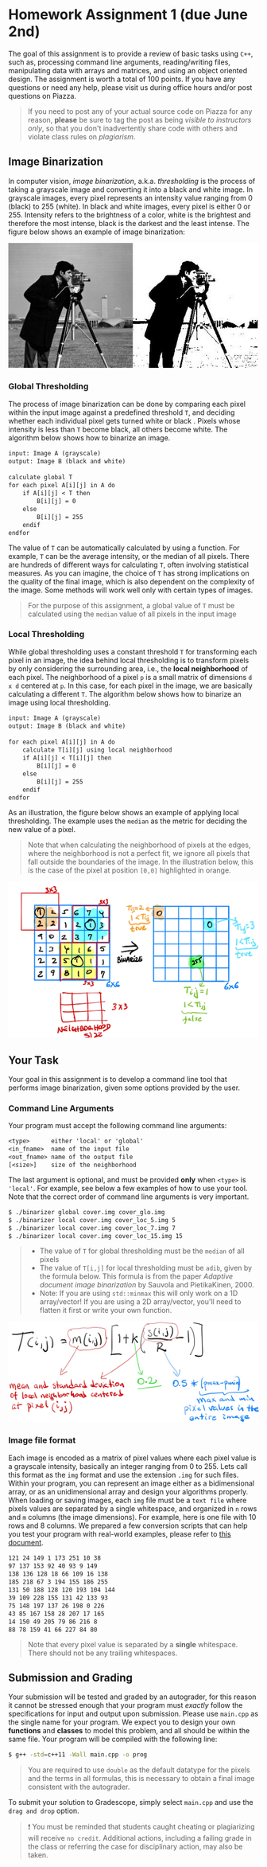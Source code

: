 # Homework Assignment 1 (due June 2nd)

The goal of this assignment is to provide a review of basic tasks using `C++`, such as, processing command line arguments, reading/writing files, manipulating data with arrays and matrices, and using an object oriented design.  The assignment is worth a total of 100 points. If you have any questions or need any help, please visit us during office hours and/or post questions on Piazza.

> If you need to post any of your actual source code on Piazza for any reason, **please** be sure to tag the post as being *visible to instructors only*, so that you don't inadvertently share code with others and violate class rules on *plagiarism*.

## Image Binarization

In computer vision, *image binarization*, a.k.a. *thresholding* is the process of taking a grayscale image and converting it into a black and white image.  In grayscale images, every pixel represents an intensity value ranging from 0 (black) to 255 (white).  In black and white images, every pixel is either 0 or 255.  Intensity refers to the brightness of a color, white is the brightest and therefore the most intense, black is the darkest and the least intense.  The figure below shows an example of image binarization:

![Image Binarization](binarization.jpg)

### Global Thresholding

The process of image binarization can be done by comparing each pixel within the input image against a predefined threshold `T`, and deciding whether each individual pixel gets turned white or black .  Pixels whose intensity is less than `T` become black, all others become white.  The algorithm below shows how to binarize an image.

```text
input: Image A (grayscale)
output: Image B (black and white)

calculate global T
for each pixel A[i][j] in A do
    if A[i][j] < T then
        B[i][j] = 0
    else
        B[i][j] = 255
    endif
endfor
```

The value of `T` can be automatically calculated by using a function.  For example, `T` can be the average intensity, or the median of all pixels.  There are hundreds of different ways for calculating `T`, often involving statistical measures.  As you can imagine, the choice of `T` has strong implications on the quality of the final image, which is also dependent on the complexity of the image.  Some methods will work well only with certain types of images.

> For the purpose of this assignment, a global value of `T` must be calculated using the `median` value of all pixels in the input image

### Local Thresholding

While global thresholding uses a constant threshold `T` for transforming each pixel in an image, the idea behind local thresholding is to transform pixels by only considering the surrounding area, i.e., the **local neighborhood** of each pixel.  The neighborhood of a pixel `p` is a small matrix of dimensions `d x d` centered at `p`.  In this case, for each pixel in the image, we are basically calculating a different `T`.  The algorithm below shows how to binarize an image using local thresholding.

```text
input: Image A (grayscale)
output: Image B (black and white)

for each pixel A[i][j] in A do
    calculate T[i][j] using local neighborhood
    if A[i][j] < T[i][j] then
        B[i][j] = 0
    else
        B[i][j] = 255
    endif
endfor
```

As an illustration, the figure below shows an example of applying local thresholding.  The example uses the `median` as the metric for deciding the new value of a pixel.

> Note that when calculating the neighborhood of pixels at the edges, where the neighborhood is not a perfect fit, we ignore all pixels that fall outside the boundaries of the image.  In the illustration below, this is the case of the pixel at position `[0,0]` highlighted in orange.

![Image Binarization](local-thresholding.jpg)

## Your Task

Your goal in this assignment is to develop a command line tool that performs image binarization, given some options provided by the user. 

### Command Line Arguments

Your program must accept the following command line arguments:
```text
<type>      either 'local' or 'global'
<in_fname>  name of the input file
<out_fname> name of the output file
[<size>]    size of the neighborhood
```
The last argument is optional, and must be provided **only** when `<type>` is `'local'`.  For example, see below a few examples of how to use your tool.  Note that the correct order of command line arguments is very important.
```text
$ ./binarizer global cover.img cover_glo.img
$ ./binarizer local cover.img cover_loc_5.img 5
$ ./binarizer local cover.img cover_loc_7.img 7
$ ./binarizer local cover.img cover_loc_15.img 15
```

>- The value of `T` for global thresholding must be the `median` of all pixels
>- The value of `T[i,j]` for local thresholding must be `adib`, given by the formula below.  This formula is from the paper *Adaptive document image binarization* by Sauvola and PietikaKinen, 2000.
>- Note: If you are using `std::minmax` this will only work on a 1D array/vector! If you are using a 2D array/vector, you'll need to flatten it first or write your own function.

![Image Binarization](formula.png)

### Image file format

Each image is encoded as a matrix of pixel values where each pixel value is a grayscale intensity, basically an integer ranging from 0 to 255.  Lets call this format as the `img` format and use the extension `.img` for such files.  Within your program, you can represent an image either as a bidimensional array, or as an unidimensional array and design your algorithms properly.  When loading or saving images, each `img` file must be a `text file` where pixels values are separated by a single whitespace, and organized in `n` rows and `m` columns (the image dimensions).  For example, here is one file with 10 rows and 8 columns.  We prepared a few conversion scripts that can help you test your program with real-world examples, please refer to [this document](./examples).
```
121 24 149 1 173 251 10 38 
97 137 153 92 40 93 9 149 
138 136 128 18 66 109 16 138 
185 218 67 3 194 155 186 255 
131 50 188 128 120 193 104 144 
39 109 228 155 131 42 133 93 
75 148 197 137 26 198 0 226 
43 85 167 158 28 207 17 165 
14 150 49 205 79 86 216 8 
88 78 159 41 66 227 84 80 
```
> Note that every pixel value is separated by a **single** whitespace.  There should not be any trailing whitespaces.

## Submission and Grading

Your submission will be tested and graded by an autograder, for this reason it cannot be stressed enough that your program must *exactly* follow the specifications for input and output upon submission.  Please use `main.cpp` as the single name for your program.  We expect you to design your own **functions** and **classes** to model this problem, and all should be within the same file.  Your program will be compiled with the following line:

```bash
$ g++ -std=c++11 -Wall main.cpp -o prog
```

> You are required to use `double` as the default datatype for the pixels and the terms in all formulas, this is necessary to obtain a final image consistent with the autograder.

To submit your solution to Gradescope, simply select `main.cpp` and use the `drag and drop` option.

> :heavy_exclamation_mark: You must be reminded that students caught cheating or plagiarizing will receive `no credit`. Additional actions, including a failing grade in the class or referring the case for disciplinary action, may also be taken.
